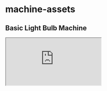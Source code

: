 # machine-assets

## Basic Light Bulb Machine
<iframe src="https://stately.ai/registry/editor/embed/b7f1f205-6b1f-48c7-bff3-036f52dd8c90?mode=design&machineId=e63f9ba5-8b9a-42ff-adf2-0e071c585914" />
